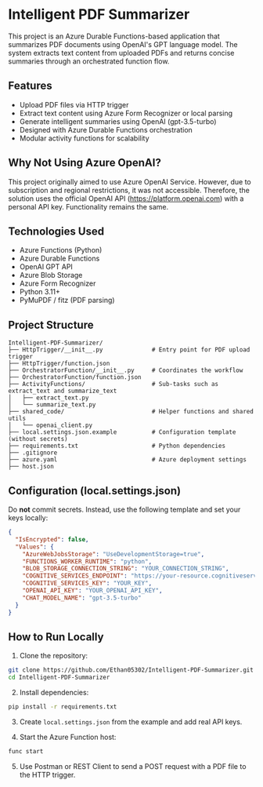 
# Intelligent PDF Summarizer

This project is an Azure Durable Functions-based application that summarizes PDF documents using OpenAI's GPT language model. The system extracts text content from uploaded PDFs and returns concise summaries through an orchestrated function flow.

## Features

- Upload PDF files via HTTP trigger
- Extract text content using Azure Form Recognizer or local parsing
- Generate intelligent summaries using OpenAI (gpt-3.5-turbo)
- Designed with Azure Durable Functions orchestration
- Modular activity functions for scalability

## Why Not Using Azure OpenAI?

This project originally aimed to use Azure OpenAI Service. However, due to subscription and regional restrictions, it was not accessible. Therefore, the solution uses the official OpenAI API (https://platform.openai.com) with a personal API key. Functionality remains the same.

## Technologies Used

- Azure Functions (Python)
- Azure Durable Functions
- OpenAI GPT API
- Azure Blob Storage
- Azure Form Recognizer
- Python 3.11+
- PyMuPDF / fitz (PDF parsing)

## Project Structure

```
Intelligent-PDF-Summarizer/
├── HttpTrigger/__init__.py              # Entry point for PDF upload trigger
├── HttpTrigger/function.json
├── OrchestratorFunction/__init__.py     # Coordinates the workflow
├── OrchestratorFunction/function.json
├── ActivityFunctions/                   # Sub-tasks such as extract_text and summarize_text
│   ├── extract_text.py
│   └── summarize_text.py
├── shared_code/                         # Helper functions and shared utils
│   └── openai_client.py
├── local.settings.json.example          # Configuration template (without secrets)
├── requirements.txt                     # Python dependencies
├── .gitignore
├── azure.yaml                           # Azure deployment settings
├── host.json
```

## Configuration (local.settings.json)

Do **not** commit secrets. Instead, use the following template and set your keys locally:

```json
{
  "IsEncrypted": false,
  "Values": {
    "AzureWebJobsStorage": "UseDevelopmentStorage=true",
    "FUNCTIONS_WORKER_RUNTIME": "python",
    "BLOB_STORAGE_CONNECTION_STRING": "YOUR_CONNECTION_STRING",
    "COGNITIVE_SERVICES_ENDPOINT": "https://your-resource.cognitiveservices.azure.com/",
    "COGNITIVE_SERVICES_KEY": "YOUR_KEY",
    "OPENAI_API_KEY": "YOUR_OPENAI_API_KEY",
    "CHAT_MODEL_NAME": "gpt-3.5-turbo"
  }
}
```

## How to Run Locally

1. Clone the repository:

```bash
git clone https://github.com/Ethan05302/Intelligent-PDF-Summarizer.git
cd Intelligent-PDF-Summarizer
```

2. Install dependencies:

```bash
pip install -r requirements.txt
```

3. Create `local.settings.json` from the example and add real API keys.

4. Start the Azure Function host:

```bash
func start
```

5. Use Postman or REST Client to send a POST request with a PDF file to the HTTP trigger.
